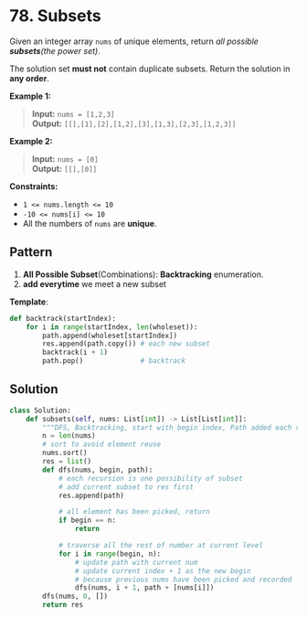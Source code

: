 # 78. Subsets

Given an integer array `nums` of unique elements, return *all possible **subsets**(the power set)*.

The solution set **must not** contain duplicate subsets. Return the solution in **any order**.


**Example 1:**

>**Input:** `nums = [1,2,3]`  
**Output:** `[[],[1],[2],[1,2],[3],[1,3],[2,3],[1,2,3]]`  

**Example 2:**

>**Input:** `nums = [0]`  
**Output:** `[[],[0]]`
 

**Constraints:**

* `1 <= nums.length <= 10`
* `-10 <= nums[i] <= 10`
* All the numbers of `nums` are **unique**.


## Pattern

1. **All Possible Subset**(Combinations): **Backtracking** enumeration.
2. **add everytime** we meet a new subset

**Template**:
```python
def backtrack(startIndex):
    for i in range(startIndex, len(wholeset)):
        path.append(wholeset[startIndex])
        res.append(path.copy()) # each new subset
        backtrack(i + 1)
        path.pop()              # backtrack
```


## Solution

```python
class Solution:
    def subsets(self, nums: List[int]) -> List[List[int]]:
        """DFS, Backtracking, start with begin index, Path added each round"""
        n = len(nums)
        # sort to avoid element reuse
        nums.sort()
        res = list()
        def dfs(nums, begin, path):
            # each recursion is one possibility of subset
            # add current subset to res first
            res.append(path)

            # all element has been picked, return
            if begin == n:
                return

            # traverse all the rest of number at current level
            for i in range(begin, n):
                # update path with current num
                # update current index + 1 as the new begin
                # because previous nums have been picked and recorded
                dfs(nums, i + 1, path + [nums[i]])
        dfs(nums, 0, [])
        return res
```

